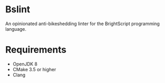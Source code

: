 # Bslint

An opinionated anti-bikeshedding linter for the BrightScript programming language.

# Requirements

* OpenJDK 8
* CMake 3.5 or higher
* Clang